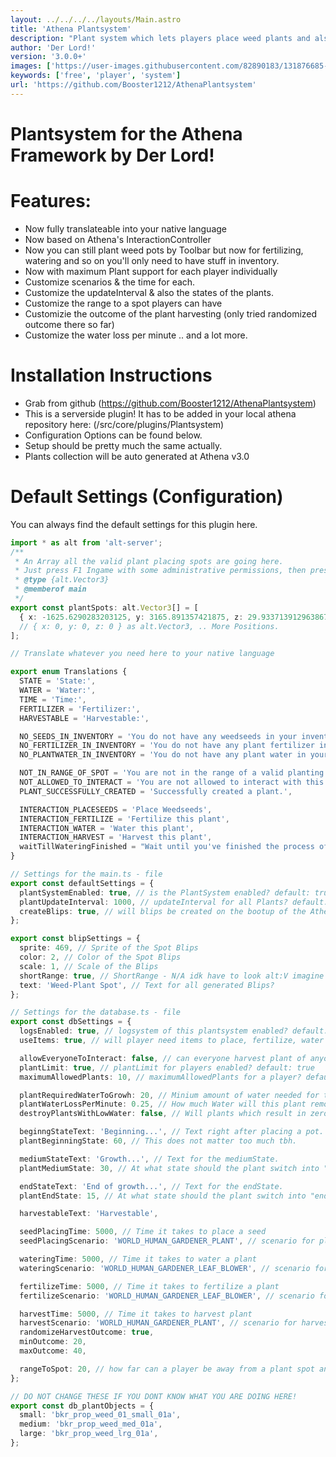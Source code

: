 ```yaml
---
layout: ../../../../layouts/Main.astro
title: 'Athena Plantsystem'
description: "Plant system which lets players place weed plants and also harvest them based on Athena's Interaction Controllers."
author: 'Der Lord!'
version: '3.0.0+'
images: ['https://user-images.githubusercontent.com/82890183/131876685-13775cce-d8ee-4eb5-b95e-b3ad8520a3cf.png']
keywords: ['free', 'player', 'system']
url: 'https://github.com/Booster1212/AthenaPlantsystem'
---
```


# Plantsystem for the Athena Framework by Der Lord!

# Features:

- Now fully translateable into your native language
- Now based on Athena's InteractionController
- Now you can still plant weed pots by Toolbar but now for fertilizing, watering and so on you'll only need to have stuff in inventory.
- Now with maximum Plant support for each player individually
- Customize scenarios & the time for each.
- Customize the updateInterval & also the states of the plants.
- Customize the range to a spot players can have
- Customizie the outcome of the plant harvesting (only tried randomized outcome there so far)
- Customize the water loss per minute .. and a lot more.

# Installation Instructions

- Grab from github (https://github.com/Booster1212/AthenaPlantsystem)
- This is a serverside plugin! It has to be added in your local athena repository here: (/src/core/plugins/Plantsystem)
- Configuration Options can be found below.
- Setup should be pretty much the same actually.
- Plants collection will be auto generated at Athena v3.0

# Default Settings (Configuration)

You can always find the default settings for this plugin here.

```ts
import * as alt from 'alt-server';
/**
 * An Array all the valid plant placing spots are going here.
 * Just press F1 Ingame with some administrative permissions, then press F8 and copy here and add "as alt.Vector3"
 * @type {alt.Vector3}
 * @memberof main
 */
export const plantSpots: alt.Vector3[] = [
  { x: -1625.6290283203125, y: 3165.891357421875, z: 29.933713912963867 } as alt.Vector3,
  // { x: 0, y: 0, z: 0 } as alt.Vector3, .. More Positions.
];

// Translate whatever you need here to your native language

export enum Translations {
  STATE = 'State:',
  WATER = 'Water:',
  TIME = 'Time:',
  FERTILIZER = 'Fertilizer:',
  HARVESTABLE = 'Harvestable:',

  NO_SEEDS_IN_INVENTORY = 'You do not have any weedseeds in your inventory',
  NO_FERTILIZER_IN_INVENTORY = 'You do not have any plant fertilizer in your inventory',
  NO_PLANTWATER_IN_INVENTORY = 'You do not have any plant water in your inventory',

  NOT_IN_RANGE_OF_SPOT = 'You are not in the range of a valid planting spot',
  NOT_ALLOWED_TO_INTERACT = 'You are not allowed to interact with this plant.',
  PLANT_SUCCESSFULLY_CREATED = 'Successfully created a plant.',

  INTERACTION_PLACESEEDS = 'Place Weedseeds',
  INTERACTION_FERTILIZE = 'Fertilize this plant',
  INTERACTION_WATER = 'Water this plant',
  INTERACTION_HARVEST = 'Harvest this plant',
  waitTillWateringFinished = "Wait until you've finished the process of watering",
}

// Settings for the main.ts - file
export const defaultSettings = {
  plantSystemEnabled: true, // is the PlantSystem enabled? default: true
  plantUpdateInterval: 1000, // updateInterval for all Plants? default: 60000 (1 Minute)
  createBlips: true, // will blips be created on the bootup of the Athena Framework? Maybe you want to make it harder to find some spots.
};

export const blipSettings = {
  sprite: 469, // Sprite of the Spot Blips
  color: 2, // Color of the Spot Blips
  scale: 1, // Scale of the Blips
  shortRange: true, // ShortRange - N/A idk have to look alt:V imagine insane emoji here. kekw.
  text: 'Weed-Plant Spot', // Text for all generated Blips?
};

// Settings for the database.ts - file
export const dbSettings = {
  logsEnabled: true, // logsystem of this plantsystem enabled? default: false
  useItems: true, // will player need items to place, fertilize, water plants? default: true - i'd suggest to keep this.

  allowEveryoneToInteract: false, // can everyone harvest plant of anyone? default: false,
  plantLimit: true, // plantLimit for players enabled? default: true
  maximumAllowedPlants: 10, // maximumAllowedPlants for a player? default: 10

  plantRequiredWaterToGrowh: 20, // Minium amount of water needed for the plant to grow. default: 20 (%)
  plantWaterLossPerMinute: 0.25, // How much Water will this plant remove per minute?
  destroyPlantsWithLowWater: false, // Will plants which result in zero water before finished be destroyed? Don't use for now. Not integrated.

  beginngStateText: 'Beginning...', // Text right after placing a pot.
  plantBeginningState: 60, // This does not matter too much tbh.

  mediumStateText: 'Growth...', // Text for the mediumState.
  plantMediumState: 30, // At what state should the plant switch into "mediumState"? default: 30 (minutes).

  endStateText: 'End of growth...', // Text for the endState.
  plantEndState: 15, // At what state should the plant switch into "endState"? default: 15 (minutes).

  harvestableText: 'Harvestable',

  seedPlacingTime: 5000, // Time it takes to place a seed
  seedPlacingScenario: 'WORLD_HUMAN_GARDENER_PLANT', // scenario for placing Plants

  wateringTime: 5000, // Time it takes to water a plant
  wateringScenario: 'WORLD_HUMAN_GARDENER_LEAF_BLOWER', // scenario for watering Plants

  fertilizeTime: 5000, // Time it takes to fertilize a plant
  fertilizeScenario: 'WORLD_HUMAN_GARDENER_LEAF_BLOWER', // scenario for fertilizing Plants

  harvestTime: 5000, // Time it takes to harvest plant
  harvestScenario: 'WORLD_HUMAN_GARDENER_PLANT', // scenario for harvesting Plants
  randomizeHarvestOutcome: true,
  minOutcome: 20,
  maxOutcome: 40,

  rangeToSpot: 20, // how far can a player be away from a plant spot and still plant a pot?
};

// DO NOT CHANGE THESE IF YOU DONT KNOW WHAT YOU ARE DOING HERE!
export const db_plantObjects = {
  small: 'bkr_prop_weed_01_small_01a',
  medium: 'bkr_prop_weed_med_01a',
  large: 'bkr_prop_weed_lrg_01a',
};
```
